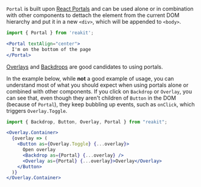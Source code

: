 `Portal` is built upon [React Portals](https://reactjs.org/docs/portals.html) and can be used alone or in combination with other components to dettach the element from the current DOM hierarchy and put it in a new `<div>`, which will be appended to `<body>`.

```jsx
import { Portal } from 'reakit';

<Portal textAlign="center">
  I'm on the bottom of the page
</Portal>
```

[Overlays](../Overlay/Overlay.md) and [Backdrops](../Backdrop/Backdrop.md) are good candidates to using portals. 

In the example below, while **not** a good example of usage, you can understand most of what you should expect when using portals alone or combined with other components. If you click on `Backdrop` or `Overlay`, you can see that, even though they aren't children of `Button` in the DOM (because of `Portal`), they keep bubbling up events, such as `onClick`, which triggers `Overlay.Toggle`.

```jsx
import { Backdrop, Button, Overlay, Portal } from "reakit";

<Overlay.Container>
  {overlay => (
    <Button as={Overlay.Toggle} {...overlay}>
      Open overlay
      <Backdrop as={Portal} {...overlay} />
      <Overlay as={Portal} {...overlay}>Overlay</Overlay>
    </Button>
  )}
</Overlay.Container>
```
